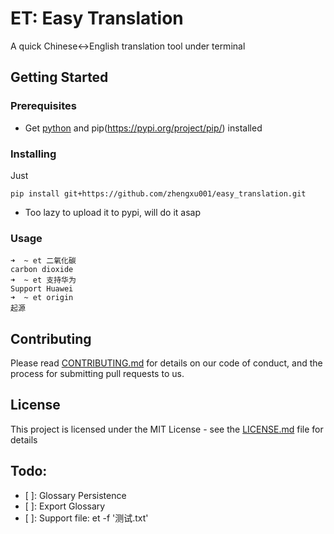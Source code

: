 # ET: Easy Translation

A quick Chinese<->English translation tool under terminal

## Getting Started



### Prerequisites
+ Get [python](https://www.python.org/) and pip(https://pypi.org/project/pip/) installed

### Installing

Just

```
pip install git+https://github.com/zhengxu001/easy_translation.git
```

+ Too lazy to upload it to pypi, will do it asap

### Usage
```
➜  ~ et 二氧化碳
carbon dioxide
➜  ~ et 支持华为
Support Huawei
➜  ~ et origin
起源
```

## Contributing

Please read [CONTRIBUTING.md](https://gist.github.com/PurpleBooth/b24679402957c63ec426) for details on our code of conduct, and the process for submitting pull requests to us.


## License

This project is licensed under the MIT License - see the [LICENSE.md](LICENSE.md) file for details

## Todo:
- [ ]: Glossary Persistence
- [ ]: Export Glossary
- [ ]: Support file: et -f '测试.txt'